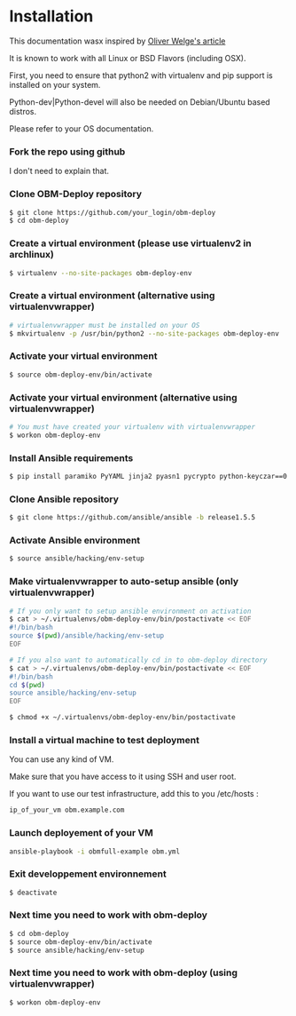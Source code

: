Installation
============

This documentation wasx inspired by [Oliver Welge's article]

It is known to work with all Linux or BSD Flavors (including OSX).

First, you need to ensure that python2 with virtualenv and pip support is installed on your system.

Python-dev|Python-devel will also be needed on Debian/Ubuntu based distros.

Please refer to your OS documentation.

### Fork the repo using github
I don't need to explain that.

### Clone OBM-Deploy repository
```.bash
$ git clone https://github.com/your_login/obm-deploy
$ cd obm-deploy
```
### Create a virtual environment (please use virtualenv2 in archlinux)
```.bash
$ virtualenv --no-site-packages obm-deploy-env
```

### Create a virtual environment (alternative using virtualenvwrapper)
```.bash
# virtualenvwrapper must be installed on your OS
$ mkvirtualenv -p /usr/bin/python2 --no-site-packages obm-deploy-env
```

### Activate your virtual environment
```.bash
$ source obm-deploy-env/bin/activate
```

### Activate your virtual environment (alternative using virtualenvwrapper)
```.bash
# You must have created your virtualenv with virtualenvwrapper
$ workon obm-deploy-env
```

### Install Ansible requirements
```.bash
$ pip install paramiko PyYAML jinja2 pyasn1 pycrypto python-keyczar==0.71b
```

### Clone Ansible repository
```.bash
$ git clone https://github.com/ansible/ansible -b release1.5.5
```

### Activate Ansible environment
```.bash
$ source ansible/hacking/env-setup
```

### Make virtualenvwrapper to auto-setup ansible (only virtualenvwrapper)
```.bash
# If you only want to setup ansible environment on activation
$ cat > ~/.virtualenvs/obm-deploy-env/bin/postactivate << EOF
#!/bin/bash
source $(pwd)/ansible/hacking/env-setup
EOF

# If you also want to automatically cd in to obm-deploy directory
$ cat > ~/.virtualenvs/obm-deploy-env/bin/postactivate << EOF
#!/bin/bash
cd $(pwd)
source ansible/hacking/env-setup
EOF

$ chmod +x ~/.virtualenvs/obm-deploy-env/bin/postactivate
```

### Install a virtual machine to test deployment
You can use any kind of VM.

Make sure that you have access to it using SSH and user root.

If you want to use our test infrastructure, add this to you /etc/hosts :
```.bash
ip_of_your_vm obm.example.com
```

### Launch deployement of your VM
```.bash
ansible-playbook -i obmfull-example obm.yml
```

### Exit developpement environnement
```.bash
$ deactivate
```

### Next time you need to work with obm-deploy
```.bash
$ cd obm-deploy
$ source obm-deploy-env/bin/activate
$ source ansible/hacking/env-setup
```

### Next time you need to work with obm-deploy (using virtualenvwrapper)
```.bash
$ workon obm-deploy-env
```

[Oliver Welge's article]: https://weluse.de/blog/installing-ansible-on-os-x.html "Oliver Welge's article"
